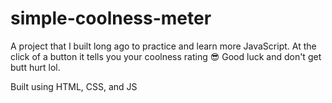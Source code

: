 # simple-coolness-meter
A project that I built long ago to practice and learn more JavaScript. 
At the click of a button it tells you your coolness rating 😎 
Good luck and don't get butt hurt lol.

Built using HTML, CSS, and JS
